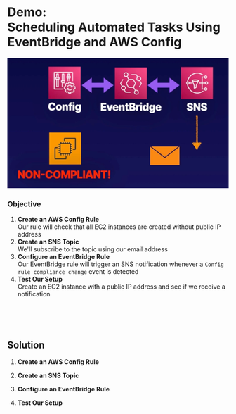# Demo:<br>Scheduling Automated Tasks Using EventBridge and AWS Config

![](../img/demo/3.10.EventBridge-AWSConfig.png)


### Objective
1. **Create an AWS Config Rule**<br>Our rule will check that all EC2 instances are created without public IP address
2. **Create an SNS Topic**<br>We'll subscribe to the topic using our email address
3. **Configure an EventBridge Rule**<br>Our EventBridge rule will trigger an SNS notification whenever a `Config rule compliance change` event is detected
4. **Test Our Setup**<br>Create an EC2 instance with a public IP address and see if we receive a notification

<br><br><br>

## Solution
1. **Create an AWS Config Rule**



2. **Create an SNS Topic**



3. **Configure an EventBridge Rule**



4. **Test Our Setup**


